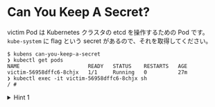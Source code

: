 # Can You Keep A Secret?

victim Pod は Kubernetes クラスタの etcd を操作するための Pod です。  
`kube-system` に flag という secret があるので、それを取得してください。

```shell
$ kubens can-you-keep-a-secret
❯ kubectl get pods
NAME                      READY   STATUS    RESTARTS   AGE
victim-56958dffc6-8chjx   1/1     Running   0          27m
❯ kubectl exec -it victim-56958dffc6-8chjx sh
/ #
```

<details>
<summary>Hint 1</summary>
Network Namespace が分離されていないということは...?
</details>
